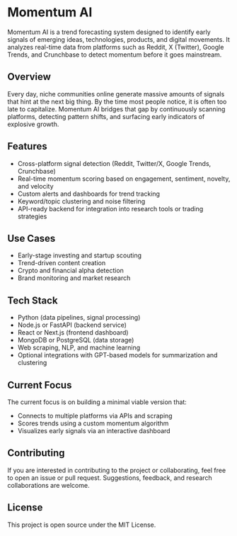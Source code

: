 # Momentum AI

Momentum AI is a trend forecasting system designed to identify early signals of emerging ideas, technologies, products, and digital movements. It analyzes real-time data from platforms such as Reddit, X (Twitter), Google Trends, and Crunchbase to detect momentum before it goes mainstream.

## Overview

Every day, niche communities online generate massive amounts of signals that hint at the next big thing. By the time most people notice, it is often too late to capitalize. Momentum AI bridges that gap by continuously scanning platforms, detecting pattern shifts, and surfacing early indicators of explosive growth.

## Features

- Cross-platform signal detection (Reddit, Twitter/X, Google Trends, Crunchbase)
- Real-time momentum scoring based on engagement, sentiment, novelty, and velocity
- Custom alerts and dashboards for trend tracking
- Keyword/topic clustering and noise filtering
- API-ready backend for integration into research tools or trading strategies

## Use Cases

- Early-stage investing and startup scouting
- Trend-driven content creation
- Crypto and financial alpha detection
- Brand monitoring and market research

## Tech Stack

- Python (data pipelines, signal processing)
- Node.js or FastAPI (backend service)
- React or Next.js (frontend dashboard)
- MongoDB or PostgreSQL (data storage)
- Web scraping, NLP, and machine learning
- Optional integrations with GPT-based models for summarization and clustering

## Current Focus

The current focus is on building a minimal viable version that:
- Connects to multiple platforms via APIs and scraping
- Scores trends using a custom momentum algorithm
- Visualizes early signals via an interactive dashboard

## Contributing

If you are interested in contributing to the project or collaborating, feel free to open an issue or pull request. Suggestions, feedback, and research collaborations are welcome.

## License

This project is open source under the MIT License.
